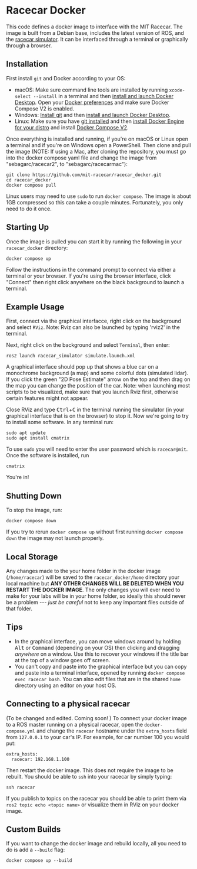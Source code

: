 # Racecar Docker

This code defines a docker image to interface with the MIT Racecar.
The image is built from a Debian base, includes the latest version of ROS, and the [racecar simulator](https://github.com/mit-racecar/racecar_simulator). It can be interfaced through a terminal or graphically through a browser.

## Installation

First install `git` and Docker according to your OS:

- macOS: Make sure command line tools are installed by running `xcode-select --install` in a terminal and then [install and launch Docker Desktop](https://docs.docker.com/desktop/mac/install/). Open your [Docker preferences](https://docs.docker.com/desktop/mac/#preferences) and make sure Docker Compose V2 is enabled.
- Windows: [Install git](https://git-scm.com/download/win) and then [install and launch Docker Desktop](https://docs.docker.com/desktop/windows/install/).
- Linux: Make sure you have [git installed](https://git-scm.com/download/linux) and then [install Docker Engine for your distro](https://docs.docker.com/engine/install/#server) and install [Docker Compose V2](https://docs.docker.com/compose/cli-command/#install-on-linux).

Once everything is installed and running, if you're on macOS or Linux open a terminal and if you're on Windows open a PowerShell. Then clone and pull the image (NOTE: If using a Mac, after cloning the repository, you must go into the docker compose yaml file and change the image from "sebagarc/racecar2", to "sebagarc/racecarmac"):

    git clone https://github.com/mit-racecar/racecar_docker.git
    cd racecar_docker
    docker compose pull

Linux users may need to use `sudo` to run `docker compose`. The image is about 1GB compressed so this can take a couple minutes. Fortunately, you only need to do it once.

## Starting Up

Once the image is pulled you can start it by running the following in your `racecar_docker` directory:

    docker compose up

Follow the instructions in the command prompt to connect via either a terminal or your browser.
If you're using the browser interface, click "Connect" then right click anywhere on the black background to launch a terminal.

## Example Usage

First, connect via the graphical interfacce, right click on the background and select `RViz`. Note: Rviz can also be launched by typing 'rviz2' in the terminal. 

Next, right click on the background and select `Terminal`, then enter:

    ros2 launch racecar_simulator simulate.launch.xml


A graphical interface should pop up that shows a blue car on a monochrome background (a map) and some colorful dots (simulated lidar).
If you click the green "2D Pose Estimate" arrow on the top and then drag on the map you can change the position of the car. Note: when launching most scripts to be visualized, make sure that you launch Rviz first, otherwise certain features might not appear. 

Close RViz and type <kbd>Ctrl</kbd>+<kbd>C</kbd> in the terminal running the simulator (in your graphical interface that is on the browser) to stop it. Now we're going to try to install some software. In any terminal run:

    sudo apt update
    sudo apt install cmatrix

To use `sudo` you will need to enter the user password which is `racecar@mit`.
Once the software is installed, run

    cmatrix

You're in!

## Shutting Down

To stop the image, run:

    docker compose down

If you try to rerun `docker compose up` without first running `docker compose down` the image may not launch properly.

## Local Storage

Any changes made to the your home folder in the docker image (`/home/racecar`) will be saved to the `racecar_docker/home` directory your local machine but **ANY OTHER CHANGES WILL BE DELETED WHEN YOU RESTART THE DOCKER IMAGE**.
The only changes you will ever need to make for your labs will be in your home folder, so ideally this should never be a problem --- *just be careful* not to keep any important files outside of that folder.

## Tips

- In the graphical interface, you can move windows around by holding <kbd>Alt</kbd> or <kbd>Command</kbd> (depending on your OS) then clicking and dragging *anywhere* on a window. Use this to recover your windows if the title bar at the top of a window goes off screen.
- You can't copy and paste into the graphical interface but you can copy and paste into a terminal interface, opened by running `docker compose exec racecar bash`. You can also edit files that are in the shared `home` directory using an editor on your host OS.


## Connecting to a physical racecar

(To be changed and edited. Coming soon!
)
To connect your docker image to a ROS master running on a physical racecar, open the `docker-compose.yml` and change the `racecar` hostname under the `extra_hosts` field from `127.0.0.1` to your car's IP. For example, for car number 100 you would put:

    extra_hosts:
      racecar: 192.168.1.100

Then restart the docker image. This does not require the image to be rebuilt. You should be able to `ssh` into your racecar by simply typing:

    ssh racecar

If you publish to topics on the racecar you should be able to print them via `ros2 topic echo <topic name>` or visualize them in RViz on your docker image.


## Custom Builds

If you want to change the docker image and rebuild locally, all you need to do is add a `--build` flag:

    docker compose up --build


